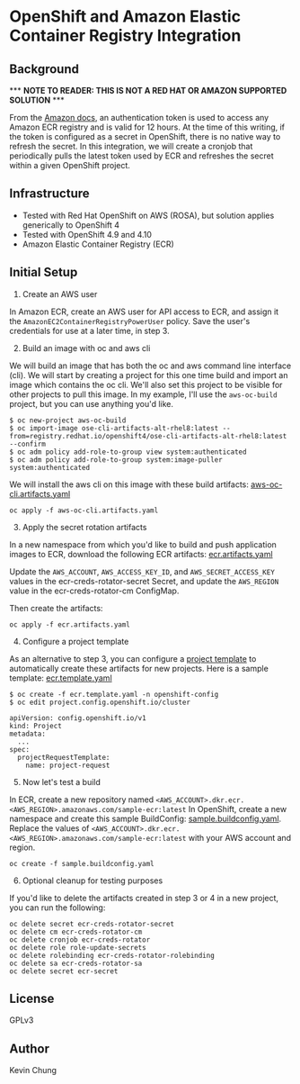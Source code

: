 # OpenShift and Amazon Elastic Container Registry Integration

## Background

*** **NOTE TO READER: THIS IS NOT A RED HAT OR AMAZON SUPPORTED SOLUTION** ***

From the [Amazon docs], an authentication token is used to access any Amazon ECR registry and is valid for 12 hours.  At the time of this writing, if the token is configured as a secret in OpenShift, there is no native way to refresh the secret.  In this integration, we will create a cronjob that periodically pulls the latest token used by ECR and refreshes the secret within a given OpenShift project.

## Infrastructure

* Tested with Red Hat OpenShift on AWS (ROSA), but solution applies generically to OpenShift 4
* Tested with OpenShift 4.9 and 4.10
* Amazon Elastic Container Registry (ECR)

## Initial Setup

1. Create an AWS user

In Amazon ECR, create an AWS user for API access to ECR, and assign it the `AmazonEC2ContainerRegistryPowerUser` policy.  Save the user's credentials for use at a later time, in step 3.

2. Build an image with oc and aws cli

We will build an image that has both the oc and aws command line interface (cli).  We will start by creating a project for this one time build and import an image which contains the oc cli.  We'll also set this project to be visible for other projects to pull this image.  In my example, I'll use the `aws-oc-build` project, but you can use anything you'd like.

```
$ oc new-project aws-oc-build
$ oc import-image ose-cli-artifacts-alt-rhel8:latest --from=registry.redhat.io/openshift4/ose-cli-artifacts-alt-rhel8:latest --confirm
$ oc adm policy add-role-to-group view system:authenticated
$ oc adm policy add-role-to-group system:image-puller system:authenticated
```

We will install the aws cli on this image with these build artifacts: [aws-oc-cli.artifacts.yaml]
```
oc apply -f aws-oc-cli.artifacts.yaml
```

3. Apply the secret rotation artifacts

In a new namespace from which you'd like to build and push application images to ECR, download the following ECR artifacts: [ecr.artifacts.yaml]

Update the `AWS_ACCOUNT`, `AWS_ACCESS_KEY_ID`, and `AWS_SECRET_ACCESS_KEY` values in the ecr-creds-rotator-secret Secret, and update the `AWS_REGION` value in the ecr-creds-rotator-cm ConfigMap.

Then create the artifacts:
```
oc apply -f ecr.artifacts.yaml
```

4. Configure a project template

As an alternative to step 3, you can configure a [project template] to automatically create these artifacts for new projects.  Here is a sample template: [ecr.template.yaml]
```
$ oc create -f ecr.template.yaml -n openshift-config
$ oc edit project.config.openshift.io/cluster

apiVersion: config.openshift.io/v1
kind: Project
metadata:
  ...
spec:
  projectRequestTemplate:
    name: project-request
```

5. Now let's test a build

In ECR, create a new repository named `<AWS_ACCOUNT>.dkr.ecr.<AWS_REGION>.amazonaws.com/sample-ecr:latest`
In OpenShift, create a new namespace and create this sample BuildConfig: [sample.buildconfig.yaml].  Replace the values of `<AWS_ACCOUNT>.dkr.ecr.<AWS_REGION>.amazonaws.com/sample-ecr:latest` with your AWS account and region.

```
oc create -f sample.buildconfig.yaml
```

6. Optional cleanup for testing purposes

If you'd like to delete the artifacts created in step 3 or 4 in a new project, you can run the following:
```
oc delete secret ecr-creds-rotator-secret
oc delete cm ecr-creds-rotator-cm
oc delete cronjob ecr-creds-rotator
oc delete role role-update-secrets
oc delete rolebinding ecr-creds-rotator-rolebinding
oc delete sa ecr-creds-rotator-sa
oc delete secret ecr-secret
```

## License
GPLv3

## Author
Kevin Chung

[Amazon docs]: https://docs.aws.amazon.com/AmazonECR/latest/userguide/registry_auth.html
[aws-oc-cli.artifacts.yaml]: aws-oc-cli.artifacts.yaml
[ecr.artifacts.yaml]: ecr.artifacts.yaml
[project template]: https://docs.openshift.com/container-platform/latest/applications/projects/configuring-project-creation.html
[ecr.template.yaml]: ecr.template.yaml
[sample.buildconfig.yaml]: sample.buildconfig.yaml

